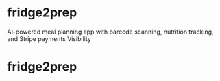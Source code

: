 # fridge2prep
AI-powered meal planning app with barcode scanning, nutrition tracking, and Stripe payments Visibility
# fridge2prep
